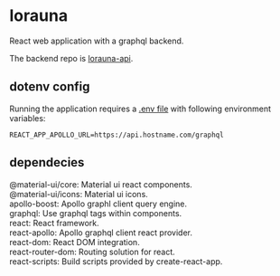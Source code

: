 # lorauna

React web application with a graphql backend.

The backend repo is [lorauna-api](https://github.com/janikvonrotz/lorauna-api).

## dotenv config

Running the application requires a [.env file](https://github.com/motdotla/dotenv) with following environment variables:

```
REACT_APP_APOLLO_URL=https://api.hostname.com/graphql
```

## dependecies

@material-ui/core: Material ui react components.  
@material-ui/icons: Material ui icons.  
apollo-boost: Apollo graphl client query engine.  
graphql: Use graphql tags within components.  
react: React framework.  
react-apollo: Apollo graphql client react provider.  
react-dom: React DOM integration.  
react-router-dom: Routing solution for react.  
react-scripts: Build scripts provided by create-react-app.  